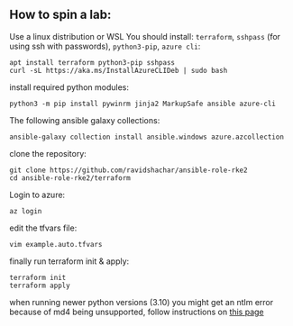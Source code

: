 ## How to spin a lab:
Use a linux distribution or WSL
You should install: `terraform`, `sshpass` (for using ssh with passwords), `python3-pip`, `azure cli`:

    apt install terraform python3-pip sshpass
    curl -sL https://aka.ms/InstallAzureCLIDeb | sudo bash
install required python modules:

    python3 -m pip install pywinrm jinja2 MarkupSafe ansible azure-cli
The following ansible galaxy collections:

    ansible-galaxy collection install ansible.windows azure.azcollection
clone the repository:

    git clone https://github.com/ravidshachar/ansible-role-rke2
    cd ansible-role-rke2/terraform
Login to azure:

    az login
edit the tfvars file:
   
    vim example.auto.tfvars
finally run terraform init & apply:

    terraform init
    terraform apply

when running newer python versions (3.10) you might get an ntlm error because of md4 being unsupported, follow instructions on [this page](https://stackoverflow.com/questions/69938570/md4-hashlib-support-in-python-3-8)